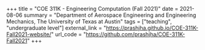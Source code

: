 +++
title = "COE 311K - Engineering Computation (Fall 2021)"
date = 2021-08-06
summary = "Department of Aerospace Engineering and Engineering Mechanics, The University of Texas at Austin"
tags = ["teaching", "undergraduate level"]
external_link = "https://prashjha.github.io/COE-311K-Fall2021-website/"
url_code = "https://github.com/prashjha/COE-311K-Fall2021"
+++
